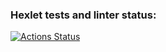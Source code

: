 ### Hexlet tests and linter status:
[![Actions Status](https://github.com/lastchance2737/java-project-61/workflows/hexlet-check/badge.svg)](https://github.com/lastchance2737/java-project-61/actions)